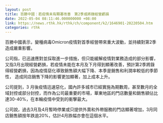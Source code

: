 ```yaml
---
layout: post
title: 百勝中國：若疫情未有顯著改善　第2季或將錄經營虧損
date: 2022-05-04 08:11:46.000000000 +08:00
link: https://news.rthk.hk/rthk/ch/component/k2/1646901-20220504.htm
categories: rthk
---
```


百勝中國表示，變種病毒Omicron疫情對首季經營帶來重大波動，並持續對第2季造成嚴重影響。

公司指，已迅速應對並採取進一步措施，但只能緩解疫情對業務造成的部分影響，又指3月出現經營虧損，若疫情未能在本月及下月得到顯著改善，預計第2季將錄得經營虧損，因為疫情惡化導致銷售額大幅下降、本季是銷售和利潤率較低的季節性， 造成同店銷售下降的影響更加顯著，加上成本上升。

公司提到，3 月後疫情迅速惡化，國內許多城市已經實施為期數周，甚至數月的全域封控或部分封控，而作為公司最重要的市場，華東地區的門店數量和銷售額佔比達30-40%，在本輪疫情中受到的衝擊最大。

公司說，過去3月及4月暫時停業或只提供外賣和外帶服務的門店顯著增加，3月同店銷售額按年跌逾20%，估計4月跌幅亦會在這個水平。
